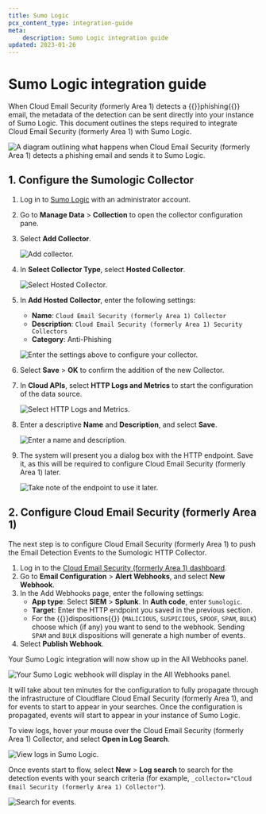 ```yaml
---
title: Sumo Logic
pcx_content_type: integration-guide
meta:
    description: Sumo Logic integration guide
updated: 2023-01-26
---
```


# Sumo Logic integration guide

When Cloud Email Security (formerly Area 1) detects a {{<glossary-tooltip term_id="phishing">}}phishing{{</glossary-tooltip>}} email, the metadata of the detection can be sent directly into your instance of Sumo Logic. This document outlines the steps required to integrate Cloud Email Security (formerly Area 1) with Sumo Logic.

![A diagram outlining what happens when Cloud Email Security (formerly Area 1) detects a phishing email and sends it to Sumo Logic.](/images/email-security/siem-integration/sumo-logic/opening-sumo-logic.png)

## 1. Configure the Sumologic Collector

1. Log in to [Sumo Logic](https://service.sumologic.com/ui/) with an administrator account.

2. Go to **Manage Data** > **Collection** to open the collector configuration pane.

3. Select **Add Collector**.

    ![Add collector.](/images/email-security/siem-integration/sumo-logic/step3-collector.png)

4. In **Select Collector Type**, select **Hosted Collector**.

    ![Select Hosted Collector.](/images/email-security/siem-integration/sumo-logic/step4-hosted.png)

5. In **Add Hosted Collector**, enter the following settings:
    - **Name**: `Cloud Email Security (formerly Area 1) Collector`
    - **Description**: `Cloud Email Security (formerly Area 1) Security Collectors`
    - **Category**: Anti-Phishing

    ![Enter the settings above to configure your collector.](/images/email-security/siem-integration/sumo-logic/step5-hosted-collector.png)

6. Select **Save** > **OK** to confirm the addition of the new Collector.

7. In **Cloud APIs**, select **HTTP Logs and Metrics** to start the configuration of the data source.

    ![Select HTTP Logs and Metrics.](/images/email-security/siem-integration/sumo-logic/step7-http-logs.png)

8. Enter a descriptive **Name** and **Description**, and select **Save**.

    ![Enter a name and description.](/images/email-security/siem-integration/sumo-logic/step8-name.png)

9. The system will present you a dialog box with the HTTP endpoint. Save it, as this will be required to configure Cloud Email Security (formerly Area 1) later.

    ![Take note of the endpoint to use it later.](/images/email-security/siem-integration/sumo-logic/step9-endpoint.png)

## 2. Configure Cloud Email Security (formerly Area 1)

The next step is to configure Cloud Email Security (formerly Area 1) to push the Email Detection Events to the Sumologic HTTP Collector.

1. Log in to the [Cloud Email Security (formerly Area 1) dashboard](https://horizon.area1security.com/).
2. Go to **Email Configuration** > **Alert Webhooks**, and select **New Webhook**.
3. In the Add Webhooks page, enter the following settings: 
    - **App type**: Select **SIEM** > **Splunk**. In **Auth code**, enter `Sumologic`.
    - **Target**: Enter the HTTP endpoint you saved in the previous section.
    - For the {{<glossary-tooltip term_id="disposition">}}dispositions{{</glossary-tooltip>}} (`MALICIOUS`, `SUSPICIOUS`, `SPOOF`, `SPAM`, `BULK`) choose which (if any) you want to send to the webhook. Sending `SPAM` and `BULK` dispositions will generate a high number of events.
4. Select **Publish Webhook**.

Your Sumo Logic integration will now show up in the All Webhooks panel.

![Your Sumo Logic webhook will display in the All Webhooks panel.](/images/email-security/siem-integration/sumo-logic/all-webhooks.png)

It will take about ten minutes for the configuration to fully propagate through the infrastructure of Cloudflare Cloud Email Security (formerly Area 1), and for events to start to appear in your searches. Once the configuration is propagated, events will start to appear in your instance of Sumo Logic. 

To view logs, hover your mouse over the Cloud Email Security (formerly Area 1) Collector, and select **Open in Log Search**.

![View logs in Sumo Logic.](/images/email-security/siem-integration/sumo-logic/open-log.png)

Once events start to flow, select **New** > **Log search** to search for the detection events with your search criteria (for example, `_collector="Cloud Email Security (formerly Area 1) Collector"`).

![Search for events.](/images/email-security/siem-integration/sumo-logic/search-events.png)